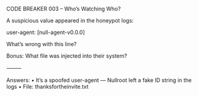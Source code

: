 CODE BREAKER 003 – Who’s Watching Who?

A suspicious value appeared in the honeypot logs:

user-agent: [null-agent-v0.0.0]

What’s wrong with this line?

Bonus: What file was injected into their system?

⸻

Answers:
• It’s a spoofed user-agent — Nullroot left a fake ID string in the logs
• File: thanksfortheinvite.txt
